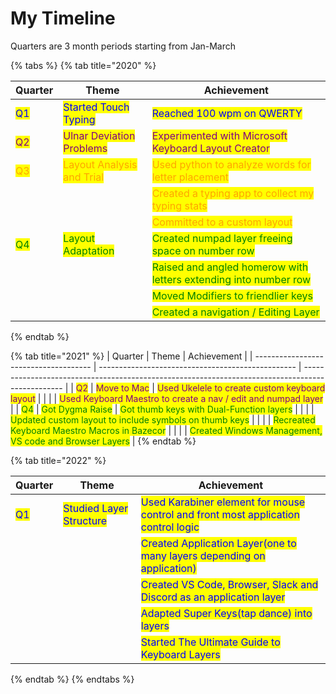 # My Timeline



Quarters are 3 month periods starting from Jan-March

{% tabs %}
{% tab title="2020" %}


| Quarter                               | Theme                                                        | Achievement                                                                                        |
| ------------------------------------- | ------------------------------------------------------------ | -------------------------------------------------------------------------------------------------- |
| <mark style="color:blue;">Q1</mark>   | <mark style="color:blue;">Started Touch Typing</mark>        | <mark style="color:blue;">Reached 100 wpm on QWERTY</mark>                                         |
| <mark style="color:purple;">Q2</mark> | <mark style="color:purple;">Ulnar Deviation Problems</mark>  | <mark style="color:purple;">Experimented with Microsoft Keyboard Layout Creator</mark>             |
| <mark style="color:orange;">Q3</mark> | <mark style="color:orange;">Layout Analysis and Trial</mark> | <mark style="color:orange;">Used python to analyze words for letter placement</mark>               |
|                                       |                                                              | <mark style="color:orange;">Created a typing app to collect my typing stats</mark>                 |
|                                       |                                                              | <mark style="color:orange;">Committed to a custom layout</mark>                                    |
| <mark style="color:green;">Q4</mark>  | <mark style="color:green;">Layout Adaptation</mark>          | <mark style="color:green;">Created numpad layer freeing space on number row</mark>                 |
|                                       |                                                              | <mark style="color:green;">Raised and angled homerow with letters extending into number row</mark> |
|                                       |                                                              | <mark style="color:green;">Moved Modifiers to friendlier keys</mark>                               |
|                                       |                                                              | <mark style="color:green;">Created a navigation / Editing Layer</mark>                             |


{% endtab %}

{% tab title="2021" %}
| Quarter                               | Theme                                             | Achievement                                                                                      |
| ------------------------------------- | ------------------------------------------------- | ------------------------------------------------------------------------------------------------ |
| <mark style="color:purple;">Q2</mark> | <mark style="color:purple;">Move to Mac</mark>    | <mark style="color:purple;">Used Ukelele to create custom keyboard layout</mark>                 |
|                                       |                                                   | <mark style="color:purple;">Used Keyboard Maestro to create a nav / edit and numpad layer</mark> |
| <mark style="color:green;">Q4</mark>  | <mark style="color:green;">Got Dygma Raise</mark> | <mark style="color:green;">Got thumb keys with Dual-Function layers</mark>                       |
|                                       |                                                   | <mark style="color:green;">Updated custom layout to include symbols on thumb keys</mark>         |
|                                       |                                                   | <mark style="color:green;">Recreated Keyboard Maestro Macros in Bazecor</mark>                   |
|                                       |                                                   | <mark style="color:green;">Created Windows Management, VS code and Browser Layers</mark>         |
{% endtab %}

{% tab title="2022" %}


| Quarter                             | Theme                                                    | Achievement                                                                                                        |
| ----------------------------------- | -------------------------------------------------------- | ------------------------------------------------------------------------------------------------------------------ |
| <mark style="color:blue;">Q1</mark> | <mark style="color:blue;">Studied Layer Structure</mark> | <mark style="color:blue;">Used Karabiner element for mouse control and front most application control logic</mark> |
|                                     |                                                          | <mark style="color:blue;">Created Application Layer(one to many layers depending on application)</mark>            |
|                                     |                                                          | <mark style="color:blue;">Created VS Code, Browser, Slack and Discord as an application layer</mark>               |
|                                     |                                                          | <mark style="color:blue;">Adapted Super Keys(tap dance) into layers</mark>                                         |
|                                     |                                                          | <mark style="color:blue;">Started The Ultimate Guide to Keyboard Layers</mark>                                     |


{% endtab %}
{% endtabs %}

